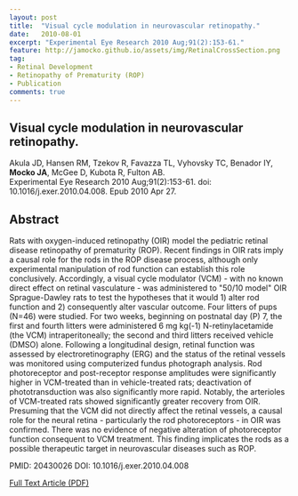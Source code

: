 ```yaml
---
layout: post
title:  "Visual cycle modulation in neurovascular retinopathy."
date:   2010-08-01
excerpt: "Experimental Eye Research 2010 Aug;91(2):153-61."
feature: http://jamocko.github.io/assets/img/RetinalCrossSection.png
tag:
- Retinal Development
- Retinopathy of Prematurity (ROP)
- Publication
comments: true
---
```


## Visual cycle modulation in neurovascular retinopathy.
Akula JD, Hansen RM, Tzekov R, Favazza TL, Vyhovsky TC, Benador IY, **Mocko JA**, McGee D, Kubota R, Fulton AB.  
Experimental Eye Research 2010 Aug;91(2):153-61. doi: 10.1016/j.exer.2010.04.008. Epub 2010 Apr 27.

## Abstract
Rats with oxygen-induced retinopathy (OIR) model the pediatric retinal disease retinopathy of prematurity (ROP). Recent findings in OIR rats imply a causal role for the rods in the ROP disease process, although only experimental manipulation of rod function can establish this role conclusively. Accordingly, a visual cycle modulator (VCM) - with no known direct effect on retinal vasculature - was administered to "50/10 model" OIR Sprague-Dawley rats to test the hypotheses that it would 1) alter rod function and 2) consequently alter vascular outcome. Four litters of pups (N=46) were studied. For two weeks, beginning on postnatal day (P) 7, the first and fourth litters were administered 6 mg kg(-1) N-retinylacetamide (the VCM) intraperitoneally; the second and third litters received vehicle (DMSO) alone. Following a longitudinal design, retinal function was assessed by electroretinography (ERG) and the status of the retinal vessels was monitored using computerized fundus photograph analysis. Rod photoreceptor and post-receptor response amplitudes were significantly higher in VCM-treated than in vehicle-treated rats; deactivation of phototransduction was also significantly more rapid. Notably, the arterioles of VCM-treated rats showed significantly greater recovery from OIR. Presuming that the VCM did not directly affect the retinal vessels, a causal role for the neural retina - particularly the rod photoreceptors - in OIR was confirmed. There was no evidence of negative alteration of photoreceptor function consequent to VCM treatment. This finding implicates the rods as a possible therapeutic target in neurovascular diseases such as ROP.

PMID: 20430026 DOI: 10.1016/j.exer.2010.04.008

<a href="http://jamocko.github.io/assets/docs/
AkulaJD_etal_2010_Visual cycle modulation in neurovascular retinopathy.pdf" class="btn btn-info">Full Text Article (PDF)</a>
